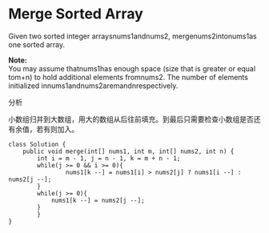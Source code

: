 # Merge Sorted Array

Given two sorted integer arraysnums1andnums2, mergenums2intonums1as one sorted array.

**Note:**  
You may assume thatnums1has enough space \(size that is greater or equal tom+n\) to hold additional elements fromnums2. The number of elements initialized innums1andnums2aremandnrespectively.

分析

小数组归并到大数组，用大的数组从后往前填充。到最后只需要检查小数组是否还有余值，若有则加入。

```text
class Solution {
    public void merge(int[] nums1, int m, int[] nums2, int n) {
        int i = m - 1, j = n - 1, k = m + n - 1;
        while(j >= 0 && i >= 0){
                nums1[k --] = nums1[i] > nums2[j] ? nums1[i --] : nums2[j --];            
        }
        while(j >= 0){
            nums1[k --] = nums2[j --];
        }        
        }        
}
```

